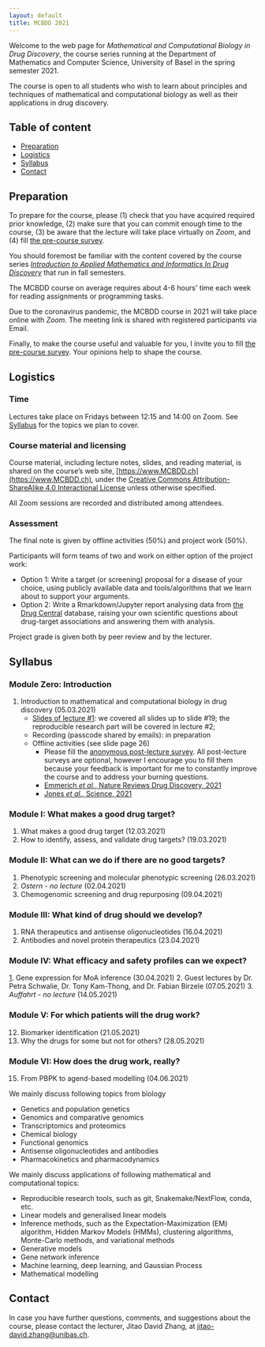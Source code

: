 ```yaml
---
layout: default
title: MCBDD 2021
---
```


Welcome to the web page for _Mathematical and Computational Biology in Drug
Discovery_, the course series running at the Department of Mathematics and
Computer Science, University of Basel in the spring semester 2021.

The course is open to all students who wish to learn about principles and
techniques of mathematical and computational biology as well as their
applications in drug discovery.

## Table of content

- [Preparation](#preparation)
- [Logistics](#logistics)
- [Syllabus](#syllabus)
- [Contact](#contact)


## Preparation

To prepare for the course, please (1) check that you have acquired required
prior knowledge, (2) make sure that you can commit enough time to the course,
(3) be aware that the lecture will take place virtually on *Zoom*, and (4) fill
[the pre-course survey](https://forms.gle/Eqyb75V2JNZSH3qWA).

You should foremost be familiar with the content covered by the course series
[*Introduction to Applied Mathematics and Informatics In Drug
Discovery*](https://www.amidd.ch) that run in fall semesters.

The MCBDD course on average requires about 4-6 hours' time each week for
reading assignments or programming tasks.

Due to the coronavirus pandemic, the MCBDD course in 2021 will take
place online with *Zoom*. The meeting link is shared with registered
participants via Email.

Finally, to make the course useful and valuable for you, I invite you to fill
[the pre-course survey](https://forms.gle/Eqyb75V2JNZSH3qWA). Your opinions help
to shape the course.


## Logistics

### Time

Lectures take place on Fridays between 12:15 and 14:00 on Zoom. See
[Syllabus](#syllabus) for the topics we plan to cover.

### Course material and licensing

Course material, including lecture notes, slides, and reading material, is
shared on the course’s web site, [https://www.MCBDD.ch](https://www.MCBDD.ch),
under the [Creative Commons Attribution-ShareAlike 4.0 Interactional
License](https://creativecommons.org/licenses/by-sa/4.0/) unless otherwise specified.

All Zoom sessions are recorded and distributed among attendees.

### Assessment

The final note is given by offline activities (50%) and project work (50%).

Participants will form teams of two and work on either option of the project
work:

* Option 1: Write a target (or screening) proposal for a disease of your choice, using publicly available data and tools/algorithms that we learn about to support your arguments.
* Option 2: Write a Rmarkdown/Jupyter report analysing data from [the Drug Central](https://drugcentral.org/) database, raising your own scientific questions about drug-target associations and answering them with analysis.

Project grade is given both by peer review and by the lecturer.

## Syllabus

### Module Zero: Introduction

1. Introduction to mathematical and computational biology in drug discovery
   (05.03.2021)
    * [Slides of lecture #1](assets/2021/01/MCBDD-2021-01-Intro.pdf): we covered
      all slides up to slide #19; the reproducible research part will be covered
      in lecture #2;
    * Recording (passcode shared by emails): in preparation
    * Offline activities (see slide page 26)
      * Please fill the [anonymous post-lecture
        survey](https://forms.gle/idcFHkEQ6WDeD7Bv8). All post-lecture surveys are
        optional, however I encourage you to fill them because your feedback is
        important for me to constantly improve the course and to address your
        burning questions.
      * [Emmerich *et al.*, Nature Reviews Drug Discovery, 2021](assets/2021/01/Emmerich-NRDD-2021-target-assessment.pdf)
      * [Jones *et al.*, Science, 2021](assets/2021/01/Jones-Science-2021-human-genome-20years.pdf)

### Module I: What makes a good drug target?

1. What makes a good drug target (12.03.2021)
2. How to identify, assess, and validate drug targets? (19.03.2021)

### Module II: What can we do if there are no good targets?

1. Phenotypic screening and molecular phenotypic screening (26.03.2021)
2. *Ostern - no lecture* (02.04.2021)
3. Chemogenomic screening and drug repurposing (09.04.2021)

### Module III: What kind of drug should we develop?

1. RNA therapeutics and antisense oligonucleotides (16.04.2021)
2. Antibodies and novel protein therapeutics (23.04.2021)

### Module IV: What efficacy and safety profiles can we expect?

[1](1). Gene expression for MoA inference (30.04.2021)
2. Guest lectures by Dr. Petra Schwalie, Dr. Tony Kam-Thong, and Dr. Fabian
    Birzele (07.05.2021)
3. *Auffahrt - no lecture* (14.05.2021)

### Module V: For which patients will the drug work?

12. Biomarker identification (21.05.2021)
13. Why the drugs for some but not for others? (28.05.2021)

### Module VI: How does the drug work, really?

15. From PBPK to agend-based modelling (04.06.2021)

We mainly discuss following topics from biology

* Genetics and population genetics
* Genomics and comparative genomics
* Transcriptomics and proteomics
* Chemical biology
* Functional genomics
* Antisense oligonucleotides and antibodies
* Pharmacokinetics and pharmacodynamics

We mainly discuss applications of following mathematical and computational
topics:

* Reproducible research tools, such as git, Snakemake/NextFlow, conda, etc.
* Linear models and generalised linear models
* Inference methods, such as the Expectation-Maximization (EM) algorithm, Hidden
  Markov Models (HMMs), clustering algorithms, Monte-Carlo methods, and
  variational methods
* Generative models
* Gene network inference
* Machine learning, deep learning, and Gaussian Process
* Mathematical modelling

## Contact

In case you have further questions, comments, and suggestions about the course,
please contact the lecturer, Jitao David Zhang, at
[jitao-david.zhang@unibas.ch](mailto:jitao-david.zhang@unibas.ch).

